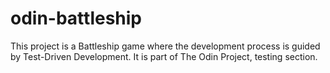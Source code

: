 # odin-battleship
This project is a Battleship game where the development process is guided by Test-Driven Development. It is part of The Odin Project, testing section.
